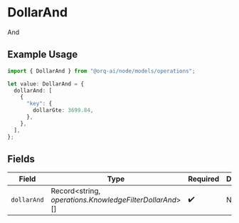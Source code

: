 # DollarAnd

And

## Example Usage

```typescript
import { DollarAnd } from "@orq-ai/node/models/operations";

let value: DollarAnd = {
  dollarAnd: [
    {
      "key": {
        dollarGte: 3699.84,
      },
    },
  ],
};
```

## Fields

| Field                                                   | Type                                                    | Required                                                | Description                                             |
| ------------------------------------------------------- | ------------------------------------------------------- | ------------------------------------------------------- | ------------------------------------------------------- |
| `dollarAnd`                                             | Record<string, *operations.KnowledgeFilterDollarAnd*>[] | :heavy_check_mark:                                      | N/A                                                     |